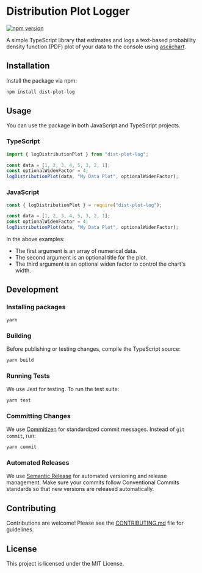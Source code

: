 # Distribution Plot Logger

[![npm version](https://img.shields.io/npm/v/dist-plot-log.svg)](https://www.npmjs.com/package/dist-plot-log)

A simple TypeScript library that estimates and logs a text-based probability density function (PDF) plot of your data to the console using [asciichart](https://www.npmjs.com/package/asciichart).

## Installation

Install the package via npm:

```bash
npm install dist-plot-log
```

## Usage

You can use the package in both JavaScript and TypeScript projects.

### TypeScript

```typescript
import { logDistributionPlot } from "dist-plot-log";

const data = [1, 2, 3, 4, 5, 3, 2, 1];
const optionalWidenFactor = 4;
logDistributionPlot(data, "My Data Plot", optionalWidenFactor);
```

### JavaScript

```javascript
const { logDistributionPlot } = require("dist-plot-log");

const data = [1, 2, 3, 4, 5, 3, 2, 1];
const optionalWidenFactor = 4;
logDistributionPlot(data, "My Data Plot", optionalWidenFactor);
```

In the above examples:

- The first argument is an array of numerical data.
- The second argument is an optional title for the plot.
- The third argument is an optional widen factor to control the chart's width.

## Development

### Installing packages

```bash
yarn
```

### Building

Before publishing or testing changes, compile the TypeScript source:

```bash
yarn build
```

### Running Tests

We use Jest for testing. To run the test suite:

```bash
yarn test
```

### Committing Changes

We use [Commitizen](https://github.com/commitizen/cz-conventional-changelog) for standardized commit messages. Instead of `git commit`, run:

```bash
yarn commit
```

### Automated Releases

We use [Semantic Release](https://semantic-release.gitbook.io/semantic-release/) for automated versioning and release management. Make sure your commits follow Conventional Commits standards so that new versions are released automatically.

## Contributing

Contributions are welcome! Please see the [CONTRIBUTING.md](CONTRIBUTING.md) file for guidelines.

## License

This project is licensed under the MIT License.
